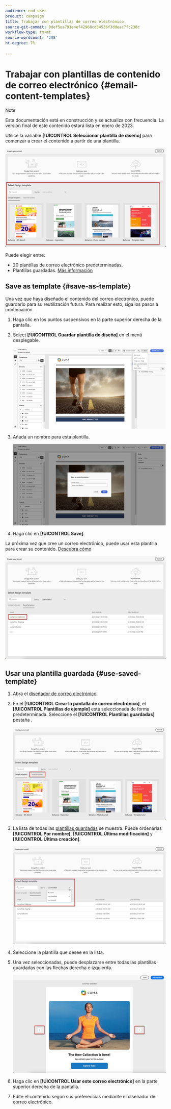 ```yaml
---
audience: end-user
product: campaign
title: Trabajar con plantillas de correo electrónico
source-git-commit: 9def5ea791e4ef42968cd34536f3ddeac7fc238c
workflow-type: tm+mt
source-wordcount: '208'
ht-degree: 7%

---
```



# Trabajar con plantillas de contenido de correo electrónico {#email-content-templates}

>[!NOTE]
>
>Esta documentación está en construcción y se actualiza con frecuencia. La versión final de este contenido estará lista en enero de 2023.

Utilice la variable **[!UICONTROL Seleccionar plantilla de diseño]** para comenzar a crear el contenido a partir de una plantilla.

![](assets/email_designer-templates.png)

Puede elegir entre:
* 20 plantillas de correo electrónico predeterminadas.
* Plantillas guardadas. [Más información](#save-as-template)

## Save as template {#save-as-template}

Una vez que haya diseñado el contenido del correo electrónico, puede guardarlo para su reutilización futura. Para realizar esto, siga los pasos a continuación.

1. Haga clic en los puntos suspensivos en la parte superior derecha de la pantalla.

1. Select **[!UICONTROL Guardar plantilla de diseño]** en el menú desplegable.

   ![](assets/email_designer-save-template.png)

1. Añada un nombre para esta plantilla.

   ![](assets/email_designer-template-name.png)

1. Haga clic en **[!UICONTROL Save]**.

La próxima vez que cree un correo electrónico, puede usar esta plantilla para crear su contenido. [Descubra cómo](#use-saved-template)

![](assets/email_designer-saved-template.png)

## Usar una plantilla guardada {#use-saved-template}

1. Abra el [diseñador de correo electrónico](create-email-content.md).

1. En el **[!UICONTROL Crear la pantalla de correo electrónico]**, el **[!UICONTROL Plantillas de ejemplo]** está seleccionada de forma predeterminada. Seleccione el **[!UICONTROL Plantillas guardadas]** pestaña .

   ![](assets/email_designer-saved-templates-tab.png)

1. La lista de todas las [plantillas guardadas](#save-as-template) se muestra. Puede ordenarlas **[!UICONTROL Por nombre]**, **[!UICONTROL Última modificación]** y **[!UICONTROL Última creación]**.

   ![](assets/email_designer-saved-templates.png)

1. Seleccione la plantilla que desee en la lista.

1. Una vez seleccionadas, puede desplazarse entre todas las plantillas guardadas con las flechas derecha e izquierda.

   ![](assets/email_designer-saved-templates-navigate.png)

1. Haga clic en **[!UICONTROL Usar este correo electrónico]** en la parte superior derecha de la pantalla.

1. Edite el contenido según sus preferencias mediante el diseñador de correo electrónico.
